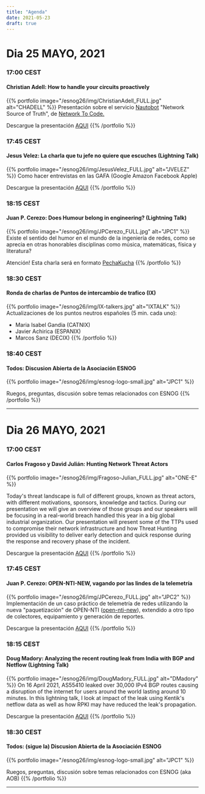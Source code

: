 ```yaml
---
title: "Agenda"
date: 2021-05-23
draft: true 
---
```


# Dia 25 MAYO, 2021 

### 17:00 CEST
#### Christian Adell: How to handle your circuits proactively
{{% portfolio image="/esnog26/img/ChristianAdell_FULL.jpg" alt="CHADELL" %}}
Presentación sobre el servicio [Nautobot](https://www.networktocode.com/nautobot/) "Network Source of Truth", de [Network To Code.](https://www.networktocode.com)

Descargue la presentación [AQUI](/archivos/nautobot-ESNOG26.pdf)
{{% /portfolio %}}  

### 17:45 CEST
#### Jesus Velez: La charla que tu jefe no quiere que escuches (Lightning Talk)
{{% portfolio image="/esnog26/img/JesusVelez_FULL.jpg" alt="JVELEZ" %}}
Como hacer entrevistas en las GAFA (Google Amazon Facebook Apple)

Descargue la presentación [AQUI](/archivos/JesusVelez-ESNOG26.pdf)
{{% /portfolio %}}  

### 18:15 CEST
#### Juan P. Cerezo: Does Humour belong in engineering? (Lightning Talk) 
{{% portfolio image="/esnog26/img/JPCerezo_FULL.jpg" alt="JPC1" %}}
Existe el sentido del humor en el mundo de la ingeniería de redes, como se aprecia en otras honorables disciplinas como música, matemáticas, física y literatura?

Atención! Esta charla será en formato [PechaKucha](https://en.wikipedia.org/wiki/PechaKucha)
{{% /portfolio %}}  

### 18:30 CEST
#### Ronda de charlas de Puntos de intercambio de trafico (IX) 
{{% portfolio image="/esnog26/img/IX-talkers.jpg" alt="IXTALK" %}}
Actualizaciones de los puntos neutros españoles (5 min. cada uno):
- Maria Isabel Gandia (CATNIX)
- Javier Achirica (ESPANIX)
- Marcos Sanz (DECIX)
{{% /portfolio %}}  

### 18:40 CEST
#### Todos: Discusion Abierta de la Asociación ESNOG
{{% portfolio image="/esnog26/img/esnog-logo-small.jpg" alt="JPC1" %}}

Ruegos, preguntas, discusión sobre temas relacionados con ESNOG
{{% /portfolio %}}  

---------------------------

# Dia 26 MAYO, 2021

### 17:00 CEST
#### Carlos Fragoso y David Julián: Hunting Network Threat Actors 
{{% portfolio image="/esnog26/img/Fragoso-Julian_FULL.jpg" alt="ONE-E" %}}

Today's threat landscape is full of different groups, known as threat actors, with different motivations, sponsors, knowledge and tactics. During our presentation we will give an overview of those groups and our speakers will be focusing in a real-world breach handled this year in a big global industrial organization. Our presentation will present some of the TTPs used to compromise their network infrastructure and how Threat Hunting provided us visibility to deliver early detection and quick response during the response and recovery phase of the incident.

Descargue la presentación [AQUI](/archivos/ONE-e-ESNOG26.pdf)
{{% /portfolio %}}  

### 17:45 CEST
#### Juan P. Cerezo: OPEN-NTI-NEW, vagando por las lindes de la telemetría 
{{% portfolio image="/esnog26/img/JPCerezo_FULL.jpg" alt="JPC2" %}}
Implementación de un caso práctico de telemetría de redes utilizando la nueva "paquetización" de OPEN-NTI ([open-nti-new](https://github.com/psagrera/open-nti-new)), extendido a otro tipo de colectores, equipamiento y generación de reportes.

Descargue la presentación [AQUI](/archivos/open-nti-new-ESNOG26.pdf)
{{% /portfolio %}}  

### 18:15 CEST 
#### Doug Madory: Analyzing the recent routing leak from India with BGP and Netflow (Lightning Talk)
{{% portfolio image="/esnog26/img/DougMadory_FULL.jpg" alt="DMadory" %}}
On 16 April 2021, AS55410 leaked over 30,000 IPv4 BGP routes causing a disruption of the internet for users around the world lasting around 10 minutes. In this lightning talk, I look at impact of the leak using Kentik's netflow data as well as how RPKI may have reduced the leak's propagation.

Descargue la presentación [AQUI](/archivos/DMadory-ESNOG26.pdf)
{{% /portfolio %}}  

### 18:30 CEST 
#### Todos: (sigue la) Discusion Abierta de la Asociación ESNOG
{{% portfolio image="/esnog26/img/esnog-logo-small.jpg" alt="JPC1" %}}

Ruegos, preguntas, discusión sobre temas relacionados con ESNOG (aka AOB)
{{% /portfolio %}}  

---------------------------

